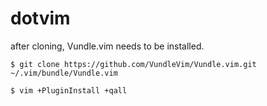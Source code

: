 # dotvim

after cloning, Vundle.vim needs to be installed.

`$ git clone https://github.com/VundleVim/Vundle.vim.git ~/.vim/bundle/Vundle.vim`

`$ vim +PluginInstall +qall`

